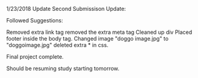 1/23/2018 Update
Second Submissison Update:

Followed Suggestions:

Removed extra link tag
removed the extra meta tag
Cleaned up div
Placed footer inside the body tag.
Changed image "doggo image.jpg" to "doggoimage.jpg"
deleted extra * in css.

Final project complete. 

Should be resuming study starting tomorrow.


